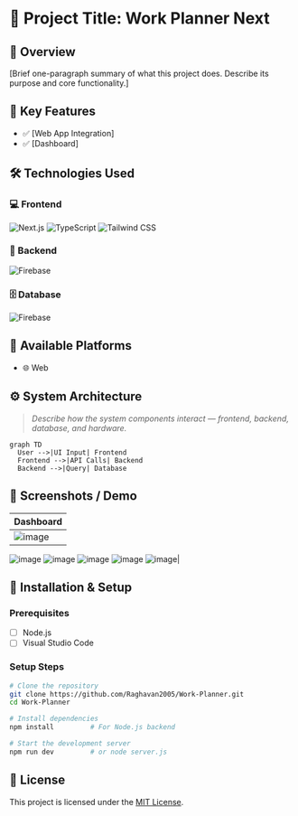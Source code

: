
# 🚀 Project Title: Work Planner Next
## 📌 Overview
[Brief one-paragraph summary of what this project does. Describe its purpose and core functionality.]

## 🧠 Key Features
- ✅ [Web App Integration]
- ✅ [Dashboard]

## 🛠️ Technologies Used

### 💻 Frontend
![Next.js](https://img.shields.io/badge/Frontend-Next.js-000000?style=for-the-badge&logo=nextdotjs&logoColor=white)
![TypeScript](https://img.shields.io/badge/Language-TypeScript-3178C6?style=for-the-badge&logo=typescript&logoColor=white)
![Tailwind CSS](https://img.shields.io/badge/Styling-Tailwind_CSS-38B2AC?style=for-the-badge&logo=tailwindcss&logoColor=white)

### 🧩 Backend
![Firebase](https://img.shields.io/badge/Database-Firebase-FFCA28?logo=firebase&logoColor=black)

### 🗄️ Database
![Firebase](https://img.shields.io/badge/Database-Firebase-FFCA28?logo=firebase&logoColor=black)

## 🧩 Available Platforms
- 🌐 Web

## ⚙️ System Architecture
> _Describe how the system components interact — frontend, backend, database, and hardware._
```mermaid
graph TD
  User -->|UI Input| Frontend
  Frontend -->|API Calls| Backend
  Backend -->|Query| Database
```

## 📸 Screenshots / Demo

| Dashboard |
|-----------|
| ![image](https://github.com/user-attachments/assets/2495b08f-a52b-4b27-82cf-200bb04540d1)
![image](https://github.com/user-attachments/assets/33df8341-e1e2-4b72-8dd9-e035ed837284)
![image](https://github.com/user-attachments/assets/e0896b6f-425f-4afb-9ad1-7dc3b2148ac1)
![image](https://github.com/user-attachments/assets/d80e8a5b-9440-44e1-ba16-754963b26aae)
![image](https://github.com/user-attachments/assets/cd16ae93-e7d0-4a99-8cee-266a6df67d69)
![image](https://github.com/user-attachments/assets/c736f2b1-e7ed-46de-a893-1ab65cc5a29a)|

## 📱 Installation & Setup

### Prerequisites
- [ ] Node.js
- [ ] Visual Studio Code

### Setup Steps
```bash
# Clone the repository
git clone https://github.com/Raghavan2005/Work-Planner.git
cd Work-Planner

# Install dependencies
npm install         # For Node.js backend

# Start the development server
npm run dev         # or node server.js

```

## 📄 License
This project is licensed under the [MIT License](LICENSE).
